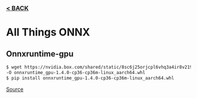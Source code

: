 ### [< BACK](https://github.com/ColinRioux/jetson-xavier-pkg-install)
# All Things ONNX

## Onnxruntime-gpu
```bash
$ wget https://nvidia.box.com/shared/static/8sc6j25orjcpl6vhq3a4ir8v219fglng.whl \
-O onnxruntime_gpu-1.4.0-cp36-cp36m-linux_aarch64.whl
$ pip install onnxruntime_gpu-1.4.0-cp36-cp36m-linux_aarch64.whl
```
[Source](https://developer.nvidia.com/blog/announcing-onnx-runtime-for-jetson/)
